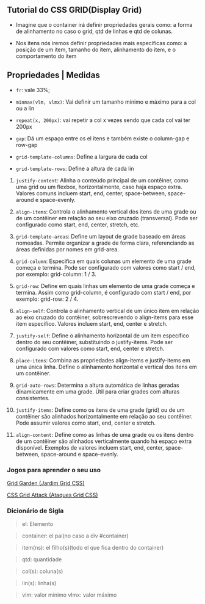 ## Tutorial do CSS GRID(Display Grid)

- Imagine que o container irá definir propriedades gerais como: a forma de alinhamento no caso o grid, qtd de linhas e qtd de colunas.

- Nos itens nós iremos definir propriedades mais específicas como: a posição de um item, tamanho do item, alinhamento do item, e o comportamento do item

## Propriedades | Medidas

- `fr`: vale 33%;
- `minmax(vlm, vlmx)`: Vai definir um tamanho mínimo e máximo para a col ou a lin
- `repeat(x, 200px)`: vai repetir a col x vezes sendo que cada col vai ter 200px
- `gap`: Dá um espaço entre os el itens e também existe o column-gap e row-gap

- `grid-template-columns`: Define a largura de cada col
- `grid-template-rows`: Define a altura de cada lin

1. `justify-content`: Alinha o conteúdo principal de um contêiner, como uma grid ou um flexbox, horizontalmente, caso haja espaço extra. Valores comuns incluem start, end, center, space-between, space-around e space-evenly.

2. `align-items`: Controla o alinhamento vertical dos itens de uma grade ou de um contêiner em relação ao seu eixo cruzado (transversal). Pode ser configurado como start, end, center, stretch, etc.

3. `grid-template-areas`: Define um layout de grade baseado em áreas nomeadas. Permite organizar a grade de forma clara, referenciando as áreas definidas por nomes em grid-area.

4. `grid-column`: Especifica em quais colunas um elemento de uma grade começa e termina. Pode ser configurado com valores como start / end, por exemplo: grid-column: 1 / 3.

5. `grid-row`: Define em quais linhas um elemento de uma grade começa e termina. Assim como grid-column, é configurado com start / end, por exemplo: grid-row: 2 / 4.

6. `align-self`: Controla o alinhamento vertical de um único item em relação ao eixo cruzado do contêiner, sobrescrevendo o align-items para esse item específico. Valores incluem start, end, center e stretch.

7. `justify-self`: Define o alinhamento horizontal de um item específico dentro do seu contêiner, substituindo o justify-items. Pode ser configurado com valores como start, end, center e stretch.

8. `place-items`: Combina as propriedades align-items e justify-items em uma única linha. Define o alinhamento horizontal e vertical dos itens em um contêiner.

9. `grid-auto-rows`: Determina a altura automática de linhas geradas dinamicamente em uma grade. Útil para criar grades com alturas consistentes.

10. `justify-items`: Define como os itens de uma grade (grid) ou de um contêiner são alinhados horizontalmente em relação ao seu contêiner. Pode assumir valores como start, end, center e stretch.

11. `align-content`: Define como as linhas de uma grade ou os itens dentro de um contêiner são alinhados verticalmente quando há espaço extra disponível. Exemplos de valores incluem start, end, center, space-between, space-around e space-evenly.

### Jogos para aprender o seu uso

[Grid Garden (Jardim Grid CSS)](https://cssgridgarden.com/)

[CSS Grid Attack (Ataques Grid CSS)](https://codingfantasy.com/games/css-grid-attack)

### Dicionário de Sigla

> el: Elemento

> container: el pai(no caso a div #container)

> item(ns): el filho(s)(todo el que fica dentro do container)

> qtd: quantidade

> col(s): coluna(s)

> lin(s): linha(s)

> vlm: valor mínimo
> vlmx: valor máximo
